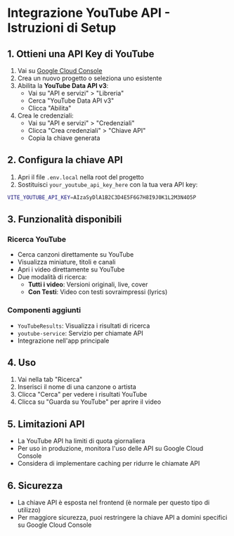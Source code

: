 # Integrazione YouTube API - Istruzioni di Setup

## 1. Ottieni una API Key di YouTube

1. Vai su [Google Cloud Console](https://console.cloud.google.com/)
2. Crea un nuovo progetto o seleziona uno esistente
3. Abilita la **YouTube Data API v3**:
   - Vai su "API e servizi" > "Libreria"
   - Cerca "YouTube Data API v3"
   - Clicca "Abilita"
4. Crea le credenziali:
   - Vai su "API e servizi" > "Credenziali"
   - Clicca "Crea credenziali" > "Chiave API"
   - Copia la chiave generata

## 2. Configura la chiave API

1. Apri il file `.env.local` nella root del progetto
2. Sostituisci `your_youtube_api_key_here` con la tua vera API key:

```bash
VITE_YOUTUBE_API_KEY=AIzaSyDlA1B2C3D4E5F6G7H8I9J0K1L2M3N4O5P
```

## 3. Funzionalità disponibili

### Ricerca YouTube

- Cerca canzoni direttamente su YouTube
- Visualizza miniature, titoli e canali
- Apri i video direttamente su YouTube
- Due modalità di ricerca:
  - **Tutti i video**: Versioni originali, live, cover
  - **Con Testi**: Video con testi sovraimpressi (lyrics)

### Componenti aggiunti

- `YouTubeResults`: Visualizza i risultati di ricerca
- `youtube-service`: Servizio per chiamate API
- Integrazione nell'app principale

## 4. Uso

1. Vai nella tab "Ricerca"
2. Inserisci il nome di una canzone o artista
3. Clicca "Cerca" per vedere i risultati YouTube
4. Clicca su "Guarda su YouTube" per aprire il video

## 5. Limitazioni API

- La YouTube API ha limiti di quota giornaliera
- Per uso in produzione, monitora l'uso delle API su Google Cloud Console
- Considera di implementare caching per ridurre le chiamate API

## 6. Sicurezza

- La chiave API è esposta nel frontend (è normale per questo tipo di utilizzo)
- Per maggiore sicurezza, puoi restringere la chiave API a domini specifici su Google Cloud Console
